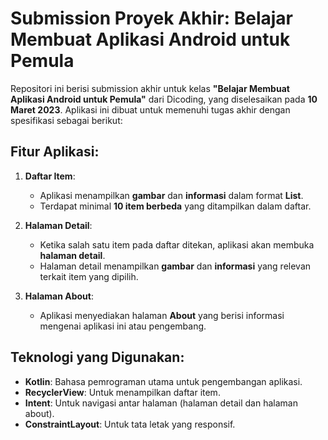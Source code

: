 # Submission Proyek Akhir: Belajar Membuat Aplikasi Android untuk Pemula

Repositori ini berisi submission akhir untuk kelas **"Belajar Membuat Aplikasi Android untuk Pemula"** dari Dicoding, yang diselesaikan pada **10 Maret 2023**. Aplikasi ini dibuat untuk memenuhi tugas akhir dengan spesifikasi sebagai berikut:

## Fitur Aplikasi:
1. **Daftar Item**:
   - Aplikasi menampilkan **gambar** dan **informasi** dalam format **List**.
   - Terdapat minimal **10 item berbeda** yang ditampilkan dalam daftar.

2. **Halaman Detail**:
   - Ketika salah satu item pada daftar ditekan, aplikasi akan membuka **halaman detail**.
   - Halaman detail menampilkan **gambar** dan **informasi** yang relevan terkait item yang dipilih.

3. **Halaman About**:
   - Aplikasi menyediakan halaman **About** yang berisi informasi mengenai aplikasi ini atau pengembang.

## Teknologi yang Digunakan:
- **Kotlin**: Bahasa pemrograman utama untuk pengembangan aplikasi.
- **RecyclerView**: Untuk menampilkan daftar item.
- **Intent**: Untuk navigasi antar halaman (halaman detail dan halaman about).
- **ConstraintLayout**: Untuk tata letak yang responsif.

